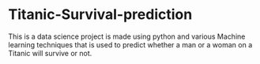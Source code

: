 # Titanic-Survival-prediction
This is a data science project is made using python and various Machine learning techniques that is used to predict whether a man or a woman on a Titanic will survive or not.
